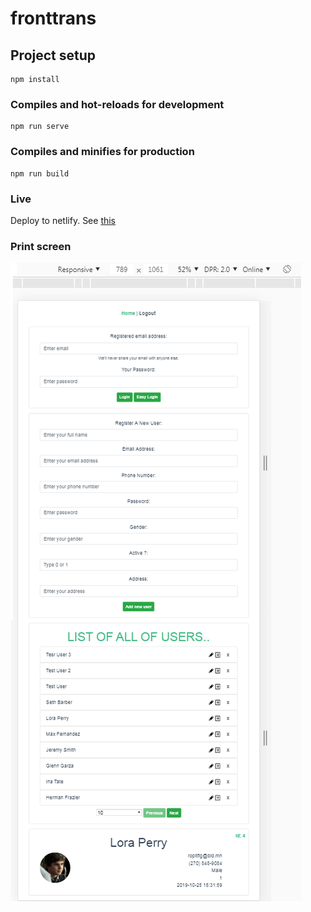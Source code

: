 # fronttrans

## Project setup
```
npm install
```

### Compiles and hot-reloads for development
```
npm run serve
```

### Compiles and minifies for production
```
npm run build
```

### Live
Deploy to netlify. See [this](https://sad-ritchie-735483.netlify.com/)

### Print screen
![Screenshot](screentprint.png)